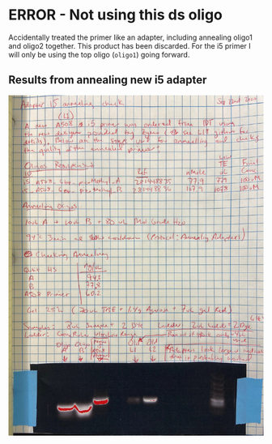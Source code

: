 # ERROR - Not using this ds oligo

Accidentally treated the primer like an adapter, including annealing oligo1 and oligo2 together. This product has been discarded. For the i5 primer I will only be using the top oligo (`oligo1`) going forward.

## Results from annealing new i5 adapter

![](https://github.com/epigeneticstoocean/2018OAExp_larvae/blob/master/figures/pg26_2020Sep22_AnnealingAdapters.jpg)
